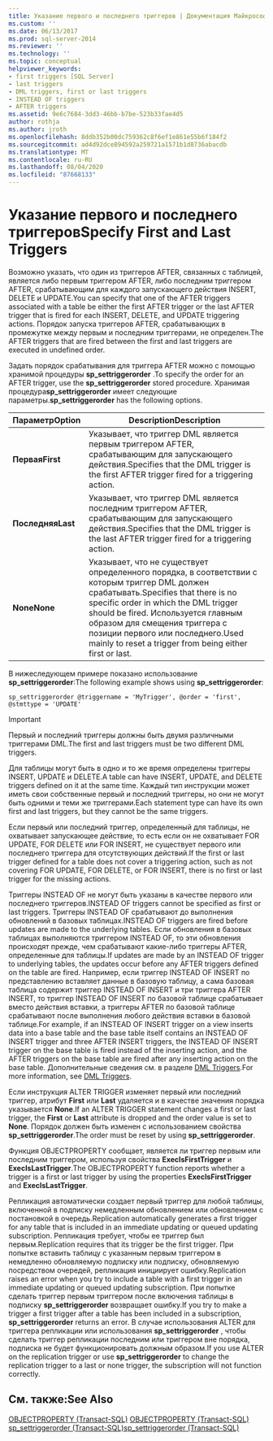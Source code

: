 ```yaml
---
title: Указание первого и последнего триггеров | Документация Майкрософт
ms.custom: ''
ms.date: 06/13/2017
ms.prod: sql-server-2014
ms.reviewer: ''
ms.technology: ''
ms.topic: conceptual
helpviewer_keywords:
- first triggers [SQL Server]
- last triggers
- DML triggers, first or last triggers
- INSTEAD OF triggers
- AFTER triggers
ms.assetid: 9e6c7684-3dd3-46bb-b7be-523b33fae4d5
author: rothja
ms.author: jroth
ms.openlocfilehash: 8ddb352b00dc759362c8f6ef1e861e55b6f184f2
ms.sourcegitcommit: ad4d92dce894592a259721a1571b1d8736abacdb
ms.translationtype: MT
ms.contentlocale: ru-RU
ms.lasthandoff: 08/04/2020
ms.locfileid: "87668133"
---
```

# <a name="specify-first-and-last-triggers"></a><span data-ttu-id="e87ee-102">Указание первого и последнего триггеров</span><span class="sxs-lookup"><span data-stu-id="e87ee-102">Specify First and Last Triggers</span></span>
  <span data-ttu-id="e87ee-103">Возможно указать, что один из триггеров AFTER, связанных с таблицей, является либо первым триггером AFTER, либо последним триггером AFTER, срабатывающим для каждого запускающего действия INSERT, DELETE и UPDATE.</span><span class="sxs-lookup"><span data-stu-id="e87ee-103">You can specify that one of the AFTER triggers associated with a table be either the first AFTER trigger or the last AFTER trigger that is fired for each INSERT, DELETE, and UPDATE triggering actions.</span></span> <span data-ttu-id="e87ee-104">Порядок запуска триггеров AFTER, срабатывающих в промежутке между первым и последним триггерами, не определен.</span><span class="sxs-lookup"><span data-stu-id="e87ee-104">The AFTER triggers that are fired between the first and last triggers are executed in undefined order.</span></span>  
  
 <span data-ttu-id="e87ee-105">Задать порядок срабатывания для триггера AFTER можно с помощью хранимой процедуры **sp_settriggerorder** .</span><span class="sxs-lookup"><span data-stu-id="e87ee-105">To specify the order for an AFTER trigger, use the **sp_settriggerorder** stored procedure.</span></span> <span data-ttu-id="e87ee-106">Хранимая процедура**sp_settriggerorder** имеет следующие параметры.</span><span class="sxs-lookup"><span data-stu-id="e87ee-106">**sp_settriggerorder** has the following options.</span></span>  
  
|<span data-ttu-id="e87ee-107">Параметр</span><span class="sxs-lookup"><span data-stu-id="e87ee-107">Option</span></span>|<span data-ttu-id="e87ee-108">Description</span><span class="sxs-lookup"><span data-stu-id="e87ee-108">Description</span></span>|  
|------------|-----------------|  
|<span data-ttu-id="e87ee-109">**Первая**</span><span class="sxs-lookup"><span data-stu-id="e87ee-109">**First**</span></span>|<span data-ttu-id="e87ee-110">Указывает, что триггер DML является первым триггером AFTER, срабатывающим для запускающего действия.</span><span class="sxs-lookup"><span data-stu-id="e87ee-110">Specifies that the DML trigger is the first AFTER trigger fired for a triggering action.</span></span>|  
|<span data-ttu-id="e87ee-111">**Последняя**</span><span class="sxs-lookup"><span data-stu-id="e87ee-111">**Last**</span></span>|<span data-ttu-id="e87ee-112">Указывает, что триггер DML является последним триггером AFTER, срабатывающим для запускающего действия.</span><span class="sxs-lookup"><span data-stu-id="e87ee-112">Specifies that the DML trigger is the last AFTER trigger fired for a triggering action.</span></span>|  
|<span data-ttu-id="e87ee-113">**None**</span><span class="sxs-lookup"><span data-stu-id="e87ee-113">**None**</span></span>|<span data-ttu-id="e87ee-114">Указывает, что не существует определенного порядка, в соответствии с которым триггер DML должен срабатывать.</span><span class="sxs-lookup"><span data-stu-id="e87ee-114">Specifies that there is no specific order in which the DML trigger should be fired.</span></span> <span data-ttu-id="e87ee-115">Используется главным образом для смещения триггера с позиции первого или последнего.</span><span class="sxs-lookup"><span data-stu-id="e87ee-115">Used mainly to reset a trigger from being either first or last.</span></span>|  
  
 <span data-ttu-id="e87ee-116">В нижеследующем примере показано использование **sp_settriggerorder**:</span><span class="sxs-lookup"><span data-stu-id="e87ee-116">The following example shows using **sp_settriggerorder**:</span></span>  
  
```  
sp_settriggerorder @triggername = 'MyTrigger', @order = 'first', @stmttype = 'UPDATE'  
```  
  
> [!IMPORTANT]  
>  <span data-ttu-id="e87ee-117">Первый и последний триггеры должны быть двумя различными триггерами DML.</span><span class="sxs-lookup"><span data-stu-id="e87ee-117">The first and last triggers must be two different DML triggers.</span></span>  
  
 <span data-ttu-id="e87ee-118">Для таблицы могут быть в одно и то же время определены триггеры INSERT, UPDATE и DELETE.</span><span class="sxs-lookup"><span data-stu-id="e87ee-118">A table can have INSERT, UPDATE, and DELETE triggers defined on it at the same time.</span></span> <span data-ttu-id="e87ee-119">Каждый тип инструкции может иметь свои собственные первый и последний триггеры, но они не могут быть одними и теми же триггерами.</span><span class="sxs-lookup"><span data-stu-id="e87ee-119">Each statement type can have its own first and last triggers, but they cannot be the same triggers.</span></span>  
  
 <span data-ttu-id="e87ee-120">Если первый или последний триггер, определенный для таблицы, не охватывает запускающее действие, то есть если он не охватывает FOR UPDATE, FOR DELETE или FOR INSERT, не существует первого или последнего триггера для отсутствующих действий.</span><span class="sxs-lookup"><span data-stu-id="e87ee-120">If the first or last trigger defined for a table does not cover a triggering action, such as not covering FOR UPDATE, FOR DELETE, or FOR INSERT, there is no first or last trigger for the missing actions.</span></span>  
  
 <span data-ttu-id="e87ee-121">Триггеры INSTEAD OF не могут быть указаны в качестве первого или последнего триггеров.</span><span class="sxs-lookup"><span data-stu-id="e87ee-121">INSTEAD OF triggers cannot be specified as first or last triggers.</span></span> <span data-ttu-id="e87ee-122">Триггеры INSTEAD OF срабатывают до выполнения обновлений в базовых таблицах.</span><span class="sxs-lookup"><span data-stu-id="e87ee-122">INSTEAD OF triggers are fired before updates are made to the underlying tables.</span></span> <span data-ttu-id="e87ee-123">Если обновления в базовых таблицах выполняются триггером INSTEAD OF, то эти обновления происходят прежде, чем срабатывают какие-либо триггеры AFTER, определенные для таблицы.</span><span class="sxs-lookup"><span data-stu-id="e87ee-123">If updates are made by an INSTEAD OF trigger to underlying tables, the updates occur before any AFTER triggers defined on the table are fired.</span></span> <span data-ttu-id="e87ee-124">Например, если триггер INSTEAD OF INSERT по представлению вставляет данные в базовую таблицу, а сама базовая таблица содержит триггер INSTEAD OF INSERT и три триггера AFTER INSERT, то триггер INSTEAD OF INSERT по базовой таблице срабатывает вместо действия вставки, а триггеры AFTER по базовой таблице срабатывают после выполнения любого действия вставки в базовой таблице.</span><span class="sxs-lookup"><span data-stu-id="e87ee-124">For example, if an INSTEAD OF INSERT trigger on a view inserts data into a base table and the base table itself contains an INSTEAD OF INSERT trigger and three AFTER INSERT triggers, the INSTEAD OF INSERT trigger on the base table is fired instead of the inserting action, and the AFTER triggers on the base table are fired after any inserting action on the base table.</span></span> <span data-ttu-id="e87ee-125">Дополнительные сведения см. в разделе [DML Triggers](dml-triggers.md).</span><span class="sxs-lookup"><span data-stu-id="e87ee-125">For more information, see [DML Triggers](dml-triggers.md).</span></span>  
  
 <span data-ttu-id="e87ee-126">Если инструкция ALTER TRIGGER изменяет первый или последний триггер, атрибут **First** или **Last** удаляется и в качестве значения порядка указывается **None**.</span><span class="sxs-lookup"><span data-stu-id="e87ee-126">If an ALTER TRIGGER statement changes a first or last trigger, the **First** or **Last** attribute is dropped and the order value is set to **None**.</span></span> <span data-ttu-id="e87ee-127">Порядок должен быть изменен с использованием свойства **sp_settriggerorder**.</span><span class="sxs-lookup"><span data-stu-id="e87ee-127">The order must be reset by using **sp_settriggerorder**.</span></span>  
  
 <span data-ttu-id="e87ee-128">Функция OBJECTPROPERTY сообщает, является ли триггер первым или последним триггером, используя свойства **ExecIsFirstTrigger** и **ExecIsLastTrigger**.</span><span class="sxs-lookup"><span data-stu-id="e87ee-128">The OBJECTPROPERTY function reports whether a trigger is a first or last trigger by using the properties **ExecIsFirstTrigger** and **ExecIsLastTrigger**.</span></span>  
  
 <span data-ttu-id="e87ee-129">Репликация автоматически создает первый триггер для любой таблицы, включенной в подписку немедленным обновлением или обновлением с постановкой в очередь.</span><span class="sxs-lookup"><span data-stu-id="e87ee-129">Replication automatically generates a first trigger for any table that is included in an immediate updating or queued updating subscription.</span></span> <span data-ttu-id="e87ee-130">Репликация требует, чтобы ее триггер был первым.</span><span class="sxs-lookup"><span data-stu-id="e87ee-130">Replication requires that its trigger be the first trigger.</span></span> <span data-ttu-id="e87ee-131">При попытке вставить таблицу с указанным первым триггером в немедленно обновляемую подписку или подписку, обновляемую посредством очередей, репликация инициирует ошибку.</span><span class="sxs-lookup"><span data-stu-id="e87ee-131">Replication raises an error when you try to include a table with a first trigger in an immediate updating or queued updating subscription.</span></span> <span data-ttu-id="e87ee-132">При попытке сделать триггер первым триггером после включения таблицы в подписку **sp_settriggerorder** возвращает ошибку.</span><span class="sxs-lookup"><span data-stu-id="e87ee-132">If you try to make a trigger a first trigger after a table has been included in a subscription, **sp_settriggerorder** returns an error.</span></span> <span data-ttu-id="e87ee-133">В случае использования ALTER для триггера репликации или использования **sp_settriggerorder** , чтобы сделать триггер репликации последним или триггером вне порядка, подписка не будет функционировать должным образом.</span><span class="sxs-lookup"><span data-stu-id="e87ee-133">If you use ALTER on the replication trigger or use **sp_settriggerorder** to change the replication trigger to a last or none trigger, the subscription will not function correctly.</span></span>  
  
## <a name="see-also"></a><span data-ttu-id="e87ee-134">См. также:</span><span class="sxs-lookup"><span data-stu-id="e87ee-134">See Also</span></span>  
 <span data-ttu-id="e87ee-135">[OBJECTPROPERTY (Transact-SQL)](/sql/t-sql/functions/objectpropertyex-transact-sql) </span><span class="sxs-lookup"><span data-stu-id="e87ee-135">[OBJECTPROPERTY &#40;Transact-SQL&#41;](/sql/t-sql/functions/objectpropertyex-transact-sql) </span></span>  
 [<span data-ttu-id="e87ee-136">sp_settriggerorder (Transact-SQL)</span><span class="sxs-lookup"><span data-stu-id="e87ee-136">sp_settriggerorder &#40;Transact-SQL&#41;</span></span>](/sql/relational-databases/system-stored-procedures/sp-settriggerorder-transact-sql)  
  
  
